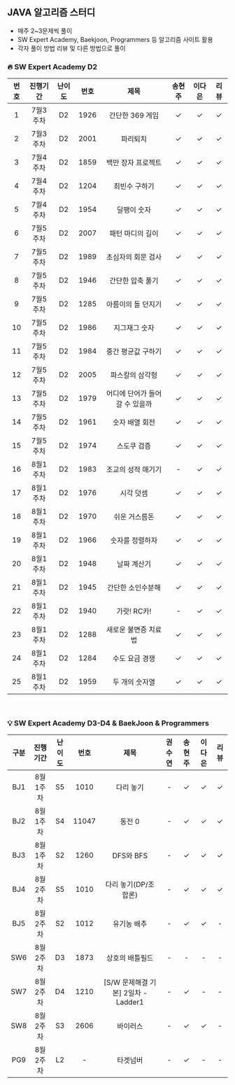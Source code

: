 ## JAVA 알고리즘 스터디
- 매주 2~3문제씩 풀이
- SW Expert Academy, Baekjoon, Programmers 등 알고리즘 사이트 활용
- 각자 풀이 방법 리뷰 및 다른 방법으로 풀이



### 🔥 SW Expert Academy D2

| 번호  | 진행기간  | 난이도 |  번호  |        제목         | 송현주 | 이다은 | 리뷰  |
|:---:|:-----:|:---:|:----:|:-----------------:|:---:|:---:|:---:|
|  1  | 7월3주차 | D2  | 1926 |    간단한 369 게임     |  ✓  |  ✓  |  ✓  |
|  2  | 7월3주차 | D2  | 2001 |       파리퇴치        |  ✓  |  ✓  |  ✓  |
|  3  | 7월4주차 | D2  | 1859 |    백만 장자 프로젝트     |  ✓  |  ✓  |  ✓  |
|  4  | 7월4주차 | D2  | 1204 |      최빈수 구하기      |  ✓  |  ✓  |  ✓  |
|  5  | 7월4주차 | D2  | 1954 |      달팽이 숫자       |  ✓  |  ✓  |  ✓  |
|  6  | 7월5주차 | D2  | 2007 |     패턴 마디의 길이     |  ✓  |  ✓  |  ✓  |
|  7  | 7월5주차 | D2  | 1989 |    초심자의 회문 검사     |  ✓  |  ✓  |  ✓  |
|  8  | 7월5주차 | D2  | 1946 |     간단한 압축 풀기     |  ✓  |  ✓  |  ✓  |
|  9  | 7월5주차 | D2  | 1285 |    아름이의 돌 던지기     |  ✓  |  ✓  |  ✓  |
| 10  | 7월5주차 | D2  | 1986 |      지그재그 숫자      |  ✓  |  ✓  |  ✓  |
| 11  | 7월5주차 | D2  | 1984 |    중간 평균값 구하기     |  ✓  |  ✓  |  ✓  |
| 12  | 7월5주차 | D2  | 2005 |     파스칼의 삼각형      |  ✓  |  ✓  |  ✓  |
| 13  | 7월5주차 | D2  | 1979 | 어디에 단어가 들어갈 수 있을까 |  ✓  |  ✓  |  ✓  |
| 14  | 7월5주차 | D2  | 1961 |     숫자 배열 회전      |  ✓  |  ✓  |  ✓  |
| 15  | 7월5주차 | D2  | 1974 |      스도쿠 검증       |  ✓  |  ✓  |  ✓  |
| 16  | 8월1주차 | D2  | 1983 |    조교의 성적 매기기     |  -  |  ✓  |  ✓  |
| 17  | 8월1주차 | D2  | 1976 |       시각 덧셈       |  ✓  |  ✓  |  ✓  |
| 18  | 8월1주차 | D2  | 1970 |      쉬운 거스름돈      |  ✓  |  ✓  |  ✓  |
| 19  | 8월1주차 | D2  | 1966 |     숫자를 정렬하자      |  ✓  |  ✓  |  ✓  |
| 20  | 8월1주차 | D2  | 1948 |      날짜 계산기       |  ✓  |  ✓  |  ✓  |
| 21  | 8월1주차 | D2  | 1945 |     간단한 소인수분해     |  ✓  |  ✓  |  ✓  |
| 22  | 8월1주차 | D2  | 1940 |     가랏! RC카!      |  -  |  ✓  |  ✓  |
| 23  | 8월1주차 | D2  | 1288 |    새로운 불면증 치료법    |  ✓  |  ✓  |  ✓  |
| 24  | 8월1주차 | D2  | 1284 |     수도 요금 경쟁      |  ✓  |  ✓  |  ✓  |
| 25  | 8월1주차 | D2  | 1959 |     두 개의 숫자열      |  ✓  |  ✓  |  ✓  |


<br/>

### 💡 SW Expert Academy D3-D4 & BaekJoon & Programmers
|구분|  진행기간  | 난이도 |  번호  |        제목        | 권수연 | 송현주 | 이다은  | 리뷰  |
|:---:|:-----:|:---:|:----:|:-----------------:|:---:|:---:|:----:|:---:|
|BJ1| 8월1주차| S5  | 1010 |    다리 놓기   |  -  |  ✓  |  ✓   | ✓ |
|BJ2| 8월1주차| S4  | 11047 |   동전 0   |  -  |  ✓  |  ✓   | ✓  |
|BJ3| 8월1주차| S2  | 1260 |    DFS와 BFS   |  -  |  ✓  |  ✓   | ✓  |
|BJ4| 8월2주차| S5  | 1010 |    다리 놓기(DP/조합론)  |  -  |  ✓  |  ✓   | ✓  |
|BJ5| 8월2주차| S2  | 1012 |    유기농 배추   |  -  |  ✓  |  ✓   | -  |
|SW6| 8월2주차| D3  | 1873 |    상호의 배틀필드   |  -  |  -  |  -   | -  |
|SW7| 8월2주차| D4  | 1210 |    [S/W 문제해결 기본] 2일차 - Ladder1   |  -  |  ✓  |  -   | -  |
|SW8| 8월2주차| S3  | 2606 |    바이러스   |  -  |  ✓  |  ✓   | -  |
|PG9| 8월2주차| L2  | - |    타겟넘버   |  -  |  ✓  |  -   | -  |

